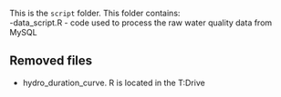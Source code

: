 This is the `script` folder. This folder contains:  
-data_script.R - code used to process the raw water quality data from MySQL  
  
## Removed files  
- hydro_duration_curve. R is located in the T:Drive
